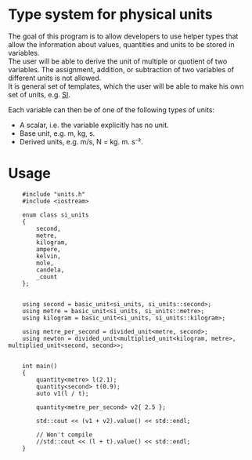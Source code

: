 # Type system for physical units

The goal of this program is to allow developers to use helper types that allow the information about values, quantities and units to be stored in variables.    
The user will be able to derive the unit of multiple or quotient of two variables. The assignment, addition, or subtraction of two variables of different units is not allowed.  
It is general set of templates, which the user will be able to make his own set of units, e.g. [SI](https://en.wikipedia.org/wiki/International_System_of_Units). 

Each variable can then be of one of the following types of units:

- A scalar, i.e. the variable explicitly has no unit.
- Base unit, e.g. m, kg, s.
- Derived units, e.g. m/s, N = kg. m. s⁻².

# Usage
        #include "units.h"
        #include <iostream>

        enum class si_units
        {
            second,
            metre,
            kilogram,
            ampere,
            kelvin,
            mole,
            candela,
            _count
        };


        using second = basic_unit<si_units, si_units::second>;
        using metre = basic_unit<si_units, si_units::metre>;
        using kilogram = basic_unit<si_units, si_units::kilogram>;

        using metre_per_second = divided_unit<metre, second>;
        using newton = divided_unit<multiplied_unit<kilogram, metre>, multiplied_unit<second, second>>;


        int main()
        {
            quantity<metre> l(2.1);
            quantity<second> t(0.9);
            auto v1(l / t);

            quantity<metre_per_second> v2{ 2.5 };

            std::cout << (v1 + v2).value() << std::endl;

            // Won't compile
            //std::cout << (l + t).value() << std::endl;
        }
